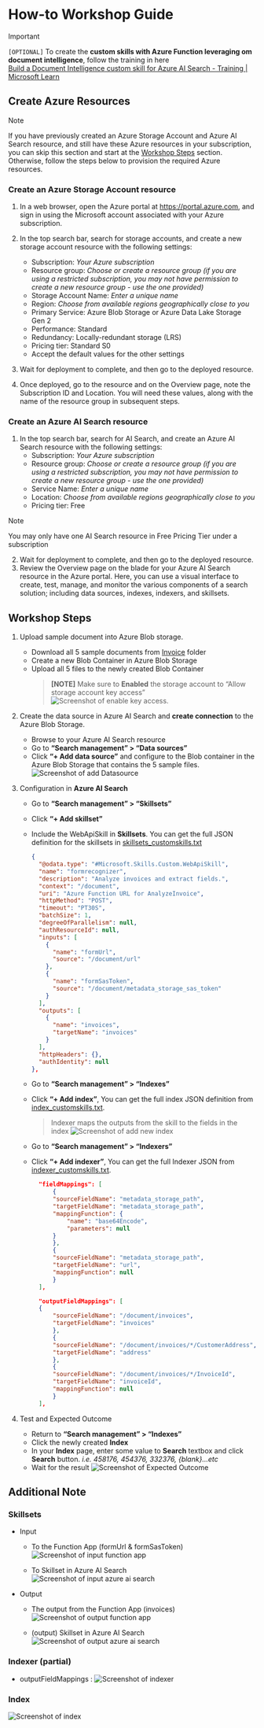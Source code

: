 # How-to Workshop Guide
> [!IMPORTANT]
> `[OPTIONAL]` To create the **custom skills with Azure Function leveraging om document intelligence**, follow the training in here\
> [Build a Document Intelligence custom skill for Azure AI Search - Training | Microsoft Learn](https://learn.microsoft.com/en-us/training/modules/build-form-recognizer-custom-skill-for-azure-cognitive-search/)


## Create Azure Resources
> [!Note]
> If you have previously created an Azure Storage Account and Azure AI Search resource, and still have these Azure resources in your subscription, you can skip this section and start at the [Workshop Steps](#workshop-steps) section. Otherwise, follow the steps below to provision the required Azure resources.

### Create an Azure Storage Account resource
1. In a web browser, open the Azure portal at https://portal.azure.com, and sign in using the Microsoft account associated with your Azure subscription.

2. In the top search bar, search for storage accounts, and create a new storage account resource with the following settings:
    - Subscription: _Your Azure subscription_
    - Resource group: _Choose or create a resource group (if you are using a restricted subscription, you may not have permission to create a new resource group - use the one provided)_
    - Storage Account Name: _Enter a unique name_
    - Region: _Choose from available regions geographically close to you_
    - Primary Service: Azure Blob Storage or Azure Data Lake Storage Gen 2
    - Performance: Standard
    - Redundancy: Locally-redundant storage (LRS)
    - Pricing tier: Standard S0
    - Accept the default values for the other settings
      
3. Wait for deployment to complete, and then go to the deployed resource.
4. Once deployed, go to the resource and on the Overview page, note the Subscription ID and Location. You will need these values, along with the name of the resource group in subsequent steps.

### Create an Azure AI Search resource
1. In the top search bar, search for AI Search, and create an Azure AI Search resource with the following settings:
    - Subscription: _Your Azure subscription_
    - Resource group: _Choose or create a resource group (if you are using a restricted subscription, you may not have permission to create a new resource group - use the one provided)_
    - Service Name: _Enter a unique name_
    - Location: _Choose from available regions geographically close to you_
    - Pricing tier: Free
> [!NOTE]
> You may only have one AI Search resource in Free Pricing Tier under a subscription

2. Wait for deployment to complete, and then go to the deployed resource.
3. Review the Overview page on the blade for your Azure AI Search resource in the Azure portal. Here, you can use a visual interface to create, test, manage, and monitor the various components of a search solution; including data sources, indexes, indexers, and skillsets.


## Workshop Steps 

1. Upload sample document into Azure Blob storage.
    - Download all 5 sample documents from [Invoice](https://github.com/AITechnicalReadiness/AIWorkshop-AzureAISearch/tree/main/Invoice) folder
    - Create a new Blob Container in Azure Blob Storage
    - Upload all 5 files to the newly created Blob Container
      > **[NOTE]** Make sure to **Enabled** the storage account to “Allow storage account key access” 
      ![Screenshot of enable key access.](media/enabled_keyaccess.png#lightbox)

2. Create the data source in Azure AI Search and **create connection** to the Azure Blob Storage.
    - Browse to your Azure AI Search resource
    - Go to **“Search management” > “Data sources”**
    - Click **“+ Add data source”** and configure to the Blob container in the Azure Blob Storage that contains the 5 sample files. 
      ![Screenshot of add Datasource](media/add_datasource.png#lightbox)

3. Configuration in **Azure AI Search**
    - Go to **“Search management” > “Skillsets”**
    - Click **“+ Add skillset”** 
    - Include the WebApiSkill in **Skillsets**. You can get the full JSON definition for the skillsets in [skillsets_customskills.txt](https://github.com/AITechnicalReadiness/AIWorkshop-AzureAISearch/blob/main/skillsets_customskills.txt)
      ```json
      {
        "@odata.type": "#Microsoft.Skills.Custom.WebApiSkill",
        "name": "formrecognizer",
        "description": "Analyze invoices and extract fields.",
        "context": "/document",
        "uri": "Azure Function URL for AnalyzeInvoice",  
        "httpMethod": "POST",
        "timeout": "PT30S",
        "batchSize": 1,
        "degreeOfParallelism": null,
        "authResourceId": null,
        "inputs": [
          {
            "name": "formUrl",
            "source": "/document/url"
          },
          {
            "name": "formSasToken",
            "source": "/document/metadata_storage_sas_token"
          }
        ],
        "outputs": [
          {
            "name": "invoices",
            "targetName": "invoices"
          }
        ],
        "httpHeaders": {},
        "authIdentity": null
      },
      ```
    - Go to **“Search management” > “Indexes”**
    - Click **“+ Add index”**, You can get the full index JSON definition from [index_customskills.txt](https://github.com/AITechnicalReadiness/AIWorkshop-AzureAISearch/blob/main/index_customskills.txt).
      > Indexer maps the outputs from the skill to the fields in the index
      ![Screenshot of add new index](media/add_newindexes.png#lightbox)

    - Go to **“Search management” > “Indexers”**
    - Click **“+ Add indexer”**, You can get the full Indexer JSON from [indexer_customskills.txt](https://github.com/AITechnicalReadiness/AIWorkshop-AzureAISearch/blob/main/indexer_customskills.txt).
      ```json
        "fieldMappings": [
            {
            "sourceFieldName": "metadata_storage_path",
            "targetFieldName": "metadata_storage_path",
            "mappingFunction": {
                "name": "base64Encode",
                "parameters": null
            }
            },
            {
            "sourceFieldName": "metadata_storage_path",
            "targetFieldName": "url",
            "mappingFunction": null
            }
        ],

        "outputFieldMappings": [
        {
            "sourceFieldName": "/document/invoices",
            "targetFieldName": "invoices"
            },
            {
            "sourceFieldName": "/document/invoices/*/CustomerAddress",
            "targetFieldName": "address"
            },
            {
            "sourceFieldName": "/document/invoices/*/InvoiceId",
            "targetFieldName": "invoiceId",
            "mappingFunction": null
            }
        ],
      ```
4. Test and Expected Outcome
   - Return to **“Search management” > “Indexes”**
   - Click the newly created **Index**
   - In your **Index** page, enter some value to **Search** textbox and click **Search** button. _i.e. 458176, 454376, 332376, {blank}...etc_
   - Wait for the result
   ![Screenshot of Expected Outcome](media/expected_outcome.png#lightbox)



## Additional Note
### **Skillsets**
- Input
  -  To the Function App (formUrl & formSasToken)\
     ![Screenshot of input function app](media/input_functionapp.png#lightbox)

  - To Skillset in Azure AI Search\
     ![Screenshot of input azure ai search](media/input_azureaisearch.png#lightbox)

- Output
  - The output from the Function App (invoices)\
     ![Screenshot of output function app](media/output_functionapp.png#lightbox)

  - (output) Skillset in Azure AI Search\
     ![Screenshot of output azure ai search](media/output_azureaisearch.png#lightbox)

### **Indexer** (partial)
  + outputFieldMappings :
     ![Screenshot of indexer](media/indexer.png#lightbox)
### **Index**
  ![Screenshot of index](media/index.png#lightbox)
